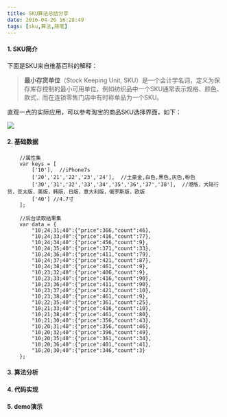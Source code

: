 ```yaml
---
title: SKU算法总结分享
date: 2016-04-26 16:28:49
tags: [sku,算法,随笔]
---
```

#### 1. SKU简介

下面是SKU来自维基百科的解释：
>**最小存货单位**（Stock Keeping Unit, SKU）是一个会计学名词，定义为保存库存控制的最小可用单位，例如纺织品中一个SKU通常表示规格、颜色、款式，而在连锁零售门店中有时称单品为一个SKU。

直观一点的实际应用，可以参考淘宝的商品SKU选择界面，如下：

![](http://7xth8v.com2.z0.glb.qiniucdn.com/image/sku.png)

#### 2. 基础数据

```language-javascript
	//属性集
    var keys = [
        ['10'],  //iPhone7s
        ['20','21','22','23','24'],  //土豪金,白色,黑色,灰色,粉色
        ['30','31','32','33','34','35','36','37','38'],  //港版，大陆行货，亚太版，美版，韩版，日版，意大利版，俄罗斯版，欧版
        ['40'] //4.7寸
    ];
```

```language-javascript
	//后台读取结果集
    var data = {
	    "10;24;31;40":{"price":366,"count":46},
		"10;24;33;40":{"price":416,"count":77},
		"10;24;34;40":{"price":456,"count":9},
		"10;24;35;40":{"price":371,"count":33},
		"10;24;36;40":{"price":411,"count":79},
		"10;24;37;40":{"price":421,"count":87},
		"10;24;38;40":{"price":461,"count":9},
		"10;23;32;40":{"price":406,"count":9},
		"10;23;33;40":{"price":416,"count":90},
		"10;23;36;40":{"price":411,"count":90},
		"10;23;37;40":{"price":421,"count":10},
		"10;23;38;40":{"price":461,"count":9},
		"10;22;35;40":{"price":361,"count":25},
		"10;21;33;40":{"price":416,"count":10},
		"10;21;38;40":{"price":461,"count":80},
		"10;21;30;40":{"price":356,"count":43},
		"10;20;31;40":{"price":356,"count":46},
		"10;20;32;40":{"price":396,"count":49},
		"10;20;35;40":{"price":361,"count":34},
		"10;20;36;40":{"price":401,"count":41},
		"10;20;30;40":{"price":346,"count":3}
    };
```

#### 3. 算法分析
#### 4. 代码实现
#### 5. demo演示